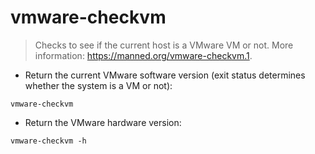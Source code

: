 # vmware-checkvm

> Checks to see if the current host is a VMware VM or not.
> More information: <https://manned.org/vmware-checkvm.1>.

- Return the current VMware software version (exit status determines whether the system is a VM or not):

`vmware-checkvm`

- Return the VMware hardware version:

`vmware-checkvm -h`
